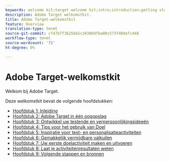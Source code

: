 ```yaml
---
keywords: welcome kit;target welcome kit;intro;introduction;getting started
description: Adobe Target welkomstkit.
title: Adobe Target-welkomstkit
feature: Overview
translation-type: tm+mt
source-git-commit: cf47b7f3625bb1c3430b9fba00c573f489efc448
workflow-type: tm+mt
source-wordcount: '72'
ht-degree: 0%

---
```



# Adobe Target-welkomstkit

Welkom bij Adobe Target.

Deze welkomstkit bevat de volgende hoofdstukken:

* [Hoofdstuk 1: Inleiding](/help/c-intro/target-welcome-kit-1.md)
* [Hoofdstuk 2: Adobe Target in één oogopslag](/help/c-intro/target-welcome-kit-2.md)
* [Hoofdstuk 3: Ontwikkel uw testende en verpersoonlijkingsideeën](/help/c-intro/target-welcome-kit-3.md)
* [Hoofdstuk 4: Tips voor het gebruik van Doel](/help/c-intro/target-welcome-kit-4.md)
* [Hoofdstuk 5: Inspiratie voor test- en personalisatieactiviteiten](/help/c-intro/target-welcome-kit-5.md)
* [Hoofdstuk 6: Gemakkelijk vermijdbare valkuilen](/help/c-intro/target-welcome-kit-6.md)
* [Hoofdstuk 7: Uw eerste doelactiviteit maken en uitvoeren](/help/c-intro/target-welcome-kit-7.md)
* [Hoofdstuk 8: Laat je activiteitenresultaten weten](/help/c-intro/target-welcome-kit-8.md)
* [Hoofdstuk 9: Volgende stappen en bronnen](/help/c-intro/target-welcome-kit-9.md)

